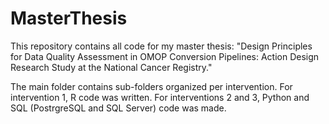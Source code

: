 # MasterThesis
This repository contains all code for my master thesis: "Design Principles for Data Quality Assessment in OMOP Conversion Pipelines: Action Design Research Study at the National Cancer Registry."

The main folder contains sub-folders organized per intervention. For intervention 1, R code was written. For interventions 2 and 3, Python and SQL (PostrgreSQL and SQL Server) code was made.
